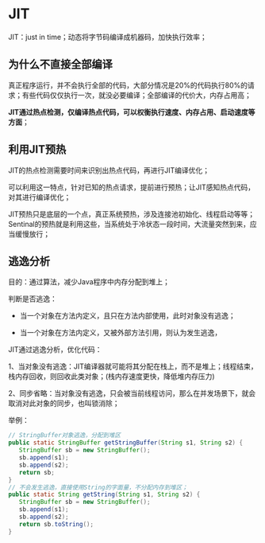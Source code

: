 # JIT

JIT：just in time；动态将字节码编译成机器码，加快执行效率；

## 为什么不直接全部编译

真正程序运行，并不会执行全部的代码，大部分情况是20%的代码执行80%的请求；有些代码仅仅执行一次，就没必要编译；全部编译的代价大，内存占用高；

**JIT通过热点检测，仅编译热点代码，可以权衡执行速度、内存占用、启动速度等方面**；

## 利用JIT预热

JIT的热点检测需要时间来识别出热点代码，再进行JIT编译优化；

可以利用这一特点，针对已知的热点请求，提前进行预热；让JIT感知热点代码，对其进行编译优化；

JIT预热只是底层的一个点，真正系统预热，涉及连接池初始化、线程启动等等；Sentinal的预热就是利用这些，当系统处于冷状态一段时间，大流量突然到来，应当缓慢放行；

## 逃逸分析

目的：通过算法，减少Java程序中内存分配到堆上；

判断是否逃逸：

- 当一个对象在方法内定义，且只在方法内部使用，此时对象没有逃逸；

- 当一个对象在方法内定义，又被外部方法引用，则认为发生逃逸，

JIT通过逃逸分析，优化代码：

1、当对象没有逃逸：JIT编译器就可能将其分配在栈上，而不是堆上；线程结束，栈内存回收，则回收此类对象；(栈内存速度更快，降低堆内存压力)

2、同步省略：当对象没有逃逸，只会被当前线程访问，那么在并发场景下，就会取消对此对象的同步，也叫锁消除；

举例：

```java
// StringBuffer对象逃逸，分配到堆区
public static StringBuffer getStringBuffer(String s1, String s2) {
   StringBuffer sb = new StringBuffer();
   sb.append(s1);
   sb.append(s2);
   return sb;
}
// 不会发生逃逸，直接使用String的字面量，不分配内存到堆区；
public static String getString(String s1, String s2) {
   StringBuffer sb = new StringBuffer();
   sb.append(s1);
   sb.append(s2);
   return sb.toString();
}
```